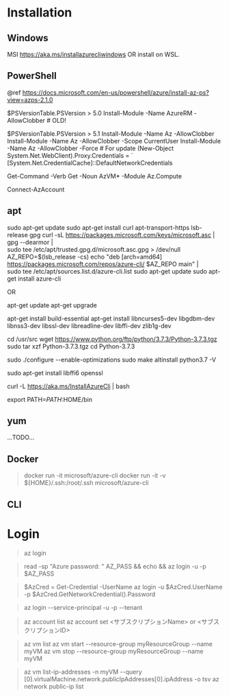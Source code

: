 

# Installation

## Windows

MSI <https://aka.ms/installazurecliwindows> OR install on WSL.

## PowerShell
@ref https://docs.microsoft.com/en-us/powershell/azure/install-az-ps?view=azps-2.1.0

$PSVersionTable.PSVersion > 5.0
Install-Module -Name AzureRM -AllowClobber # OLD!

$PSVersionTable.PSVersion > 5.1
Install-Module -Name Az -AllowClobber
Install-Module -Name Az -AllowClobber -Scope CurrentUser
Install-Module -Name Az -AllowClobber -Force       # For update
(New-Object System.Net.WebClient).Proxy.Credentials = `
  [System.Net.CredentialCache]::DefaultNetworkCredentials

Get-Command -Verb Get -Noun AzVM* -Module Az.Compute

Connect-AzAccount


## apt
sudo apt-get update
sudo apt-get install curl apt-transport-https lsb-release gpg
curl -sL https://packages.microsoft.com/keys/microsoft.asc | \
    gpg --dearmor | \
    sudo tee /etc/apt/trusted.gpg.d/microsoft.asc.gpg > /dev/null
AZ_REPO=$(lsb_release -cs)
echo "deb [arch=amd64] https://packages.microsoft.com/repos/azure-cli/ $AZ_REPO main" | \
    sudo tee /etc/apt/sources.list.d/azure-cli.list
sudo apt-get update
sudo apt-get install azure-cli

OR

apt-get update
apt-get upgrade

apt-get install build-essential
apt-get install libncurses5-dev libgdbm-dev libnss3-dev libssl-dev libreadline-dev libffi-dev zlib1g-dev

cd /usr/src
wget https://www.python.org/ftp/python/3.7.3/Python-3.7.3.tgz
sudo tar xzf Python-3.7.3.tgz
cd Python-3.7.3

sudo ./configure --enable-optimizations
sudo make altinstall
python3.7 -V

sudo apt-get install libffi6 openssl

curl -L https://aka.ms/InstallAzureCli | bash

export PATH=$PATH:$HOME/bin

## yum

...TODO...

## Docker

> docker run -it microsoft/azure-cli
> docker run -it -v ${HOME}/.ssh:/root/.ssh microsoft/azure-cli

## CLI

# Login

> az login

> read -sp "Azure password: " AZ_PASS && echo && az login -u <username> -p $AZ_PASS


> $AzCred = Get-Credential -UserName <username>
> az login -u $AzCred.UserName -p $AzCred.GetNetworkCredential().Password


> az login --service-principal -u <app-url> -p <password-or-cert> --tenant <tenant>

> az account list
> az account set <サブスクリプションName> or <サブスクリプションID>

> az vm list
> az vm start --resource-group myResourceGroup --name myVM
> az vm stop --resource-group myResourceGroup --name myVM


> az vm list-ip-addresses -n myVM --query [0].virtualMachine.network.publicIpAddresses[0].ipAddress -o tsv
> az network public-ip list
